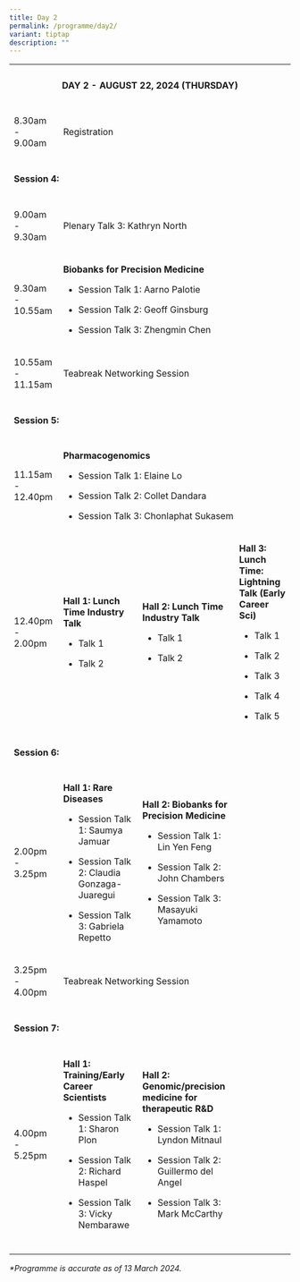 ```yaml
---
title: Day 2
permalink: /programme/day2/
variant: tiptap
description: ""
---
```

<table>
<tbody>
<tr>
<th rowspan="1" colspan="4">
<h4><strong>DAY 2 - AUGUST 22, 2024 (THURSDAY)</strong></h4>
<p></p>
</th>
</tr>
<tr>
<td rowspan="1" colspan="1">
<p>8.30am - 9.00am</p>
</td>
<td rowspan="1" colspan="3">
<p>Registration</p>
</td>
</tr>
<tr>
<td rowspan="1" colspan="4">
<p></p>
<h4><strong>Session 4:</strong></h4>
</td>
</tr>
<tr>
<td rowspan="1" colspan="1">
<p>9.00am - 9.30am</p>
</td>
<td rowspan="1" colspan="3">
<p>Plenary Talk 3: Kathryn North</p>
</td>
</tr>
<tr>
<td rowspan="1" colspan="1">
<p>9.30am - 10.55am</p>
</td>
<td rowspan="1" colspan="3">
<p><strong>Biobanks for Precision Medicine</strong>
</p>
<ul data-tight="true" class="tight">
<li>
<p>Session Talk 1: Aarno Palotie</p>
</li>
<li>
<p>Session Talk 2: Geoff Ginsburg</p>
</li>
<li>
<p>Session Talk 3: Zhengmin Chen</p>
</li>
</ul>
</td>
</tr>
<tr>
<td rowspan="1" colspan="1">
<p>10.55am - 11.15am</p>
</td>
<td rowspan="1" colspan="3">
<p>Teabreak Networking Session</p>
</td>
</tr>
<tr>
<td rowspan="1" colspan="4">
<p></p>
<h4><strong>Session 5:</strong></h4>
</td>
</tr>
<tr>
<td rowspan="1" colspan="1">
<p>11.15am - 12.40pm</p>
</td>
<td rowspan="1" colspan="3">
<p><strong>Pharmacogenomics</strong>
</p>
<ul data-tight="true" class="tight">
<li>
<p>Session Talk 1: Elaine Lo</p>
</li>
<li>
<p>Session Talk 2: Collet Dandara</p>
</li>
<li>
<p>Session Talk 3: Chonlaphat Sukasem</p>
</li>
</ul>
</td>
</tr>
<tr>
<td rowspan="1" colspan="1">
<p>12.40pm - 2.00pm</p>
</td>
<td rowspan="1" colspan="1">
<p><strong>Hall 1: Lunch Time Industry Talk</strong>
</p>
<ul data-tight="true" class="tight">
<li>
<p>Talk 1</p>
</li>
<li>
<p>Talk 2</p>
</li>
</ul>
</td>
<td rowspan="1" colspan="1">
<p><strong>Hall 2: Lunch Time Industry Talk</strong>
</p>
<ul data-tight="true" class="tight">
<li>
<p>Talk 1</p>
</li>
<li>
<p>Talk 2</p>
</li>
</ul>
</td>
<td rowspan="1" colspan="1">
<p><strong>Hall 3: Lunch Time: Lightning Talk (Early Career Sci)</strong>
</p>
<ul data-tight="true" class="tight">
<li>
<p>Talk 1</p>
</li>
<li>
<p>Talk 2</p>
</li>
<li>
<p>Talk 3</p>
</li>
<li>
<p>Talk 4</p>
</li>
<li>
<p>Talk 5</p>
</li>
</ul>
</td>
</tr>
<tr>
<td rowspan="1" colspan="4">
<p></p>
<h4><strong>Session 6:</strong></h4>
</td>
</tr>
<tr>
<td rowspan="1" colspan="1">
<p>2.00pm - 3.25pm</p>
</td>
<td rowspan="1" colspan="1">
<p><strong>Hall 1: Rare Diseases</strong>
</p>
<ul data-tight="true" class="tight">
<li>
<p>Session Talk 1: Saumya Jamuar</p>
</li>
<li>
<p>Session Talk 2: Claudia Gonzaga-Juaregui</p>
</li>
<li>
<p>Session Talk 3: Gabriela Repetto</p>
</li>
</ul>
</td>
<td rowspan="1" colspan="1">
<p><strong>Hall 2: Biobanks for Precision Medicine</strong>
</p>
<ul data-tight="true" class="tight">
<li>
<p>Session Talk 1: Lin Yen Feng</p>
</li>
<li>
<p>Session Talk 2: John Chambers</p>
</li>
<li>
<p>Session Talk 3: Masayuki Yamamoto</p>
</li>
</ul>
</td>
<td rowspan="1" colspan="1">
<p></p>
</td>
</tr>
<tr>
<td rowspan="1" colspan="1">
<p>3.25pm - 4.00pm</p>
</td>
<td rowspan="1" colspan="3">
<p>Teabreak Networking Session</p>
</td>
</tr>
<tr>
<td rowspan="1" colspan="4">
<p></p>
<h4><strong>Session 7:&nbsp;</strong></h4>
</td>
</tr>
<tr>
<td rowspan="1" colspan="1">
<p>4.00pm - 5.25pm</p>
</td>
<td rowspan="1" colspan="1">
<p><strong>Hall 1: Training/Early Career Scientists</strong>
</p>
<ul data-tight="true" class="tight">
<li>
<p>Session Talk 1: Sharon Plon</p>
</li>
<li>
<p>Session Talk 2: Richard Haspel</p>
</li>
<li>
<p>Session Talk 3: Vicky Nembarawe</p>
</li>
</ul>
</td>
<td rowspan="1" colspan="1">
<p><strong>Hall 2: Genomic/precision medicine for therapeutic R&amp;D</strong>
</p>
<ul data-tight="true" class="tight">
<li>
<p>Session Talk 1: Lyndon Mitnaul</p>
</li>
<li>
<p>Session Talk 2: Guillermo del Angel</p>
</li>
<li>
<p>Session Talk 3: Mark McCarthy</p>
</li>
</ul>
</td>
<td rowspan="1" colspan="1">
<p></p>
</td>
</tr>
<tr>
<td rowspan="1" colspan="1">
<p></p>
</td>
<td rowspan="1" colspan="1">
<p></p>
</td>
<td rowspan="1" colspan="1">
<p></p>
</td>
<td rowspan="1" colspan="1">
<p></p>
</td>
</tr>
</tbody>
</table>
<p></p>
<p><em>*Programme is accurate as of 13 March 2024.</em>
</p>